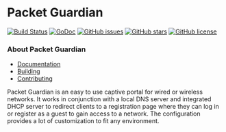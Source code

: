 # Packet Guardian

[![Build Status](https://travis-ci.org/usi-lfkeitel/packet-guardian.svg?branch=master)](https://travis-ci.org/usi-lfkeitel/packet-guardian)
[![GoDoc](https://godoc.org/github.com/usi-lfkeitel/packet-guardian/src?status.svg)](https://godoc.org/github.com/usi-lfkeitel/packet-guardian/src)
[![GitHub issues](https://img.shields.io/github/issues/usi-lfkeitel/packet-guardian.svg)](https://github.com/usi-lfkeitel/packet-guardian/issues)
[![GitHub stars](https://img.shields.io/github/stars/usi-lfkeitel/packet-guardian.svg)](https://github.com/usi-lfkeitel/packet-guardian/stargazers)
[![GitHub license](https://img.shields.io/badge/license-New%20BSD-blue.svg)](https://raw.githubusercontent.com/usi-lfkeitel/packet-guardian/master/LICENSE)

### About Packet Guardian

- [Documentation](docs)
- [Building](docs/installation.md)
- [Contributing](CONTRIBUTING.md)


Packet Guardian is an easy to use captive portal for wired or wireless networks. It works in conjunction with a local DNS server and integrated DHCP server to redirect clients to a registration page where they can log in or register as a guest to gain access to a network. The configuration provides a lot of customization to fit any environment.
